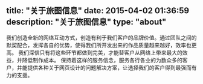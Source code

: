 title: "关于旅图信息"
date: 2015-04-02 01:36:59
description: "关于旅图信息"
type: "about"
---


我们创造全新的网络互动方式，创造有利于我们客户的品牌价值。通过团队之间的默契配合，发挥各自的优势，使得我们所开发出来的作品质量越来越好，效率也更高。
我们深信只有将这些环节都做到完美，才能替客户从网络上带来最大的效益，并降低制作成本。
保持着这样的服务信念，服务各行各业的为数众多的客户，并能提供各种关于网页设计的问题解决方案，让选择我们的客户得到最强而有力的支援。